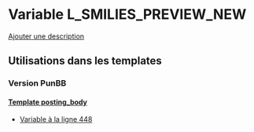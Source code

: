 # Variable L_SMILIES_PREVIEW_NEW
[Ajouter une description](https://fa-tvars.appspot.com/var/L_SMILIES_PREVIEW_NEW)

## Utilisations dans les templates

### Version PunBB

#### [Template posting_body](punbb/posting_body.md#readme)
* [Variable &agrave; la ligne 448](../punbb/posting_body.tpl#L448)